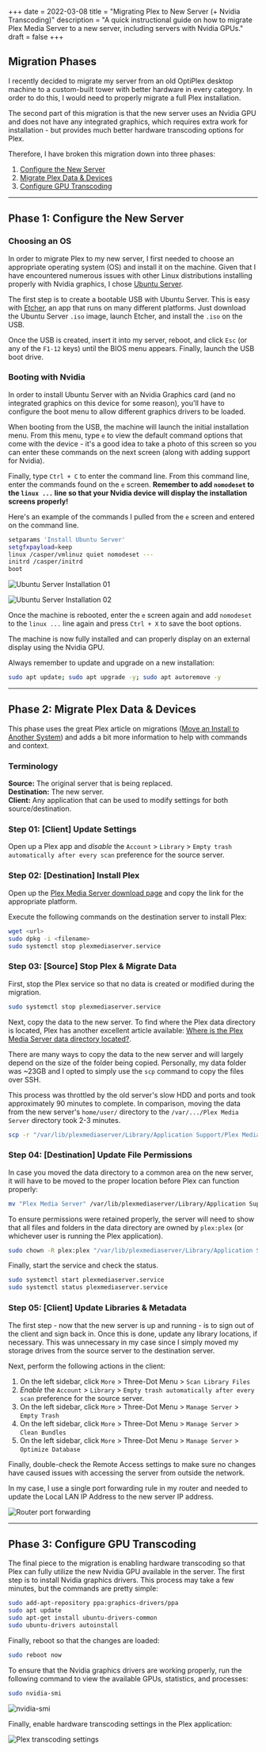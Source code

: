 +++
date = 2022-03-08
title = "Migrating Plex to New Server (+ Nvidia Transcoding)"
description = "A quick instructional guide on how to migrate Plex Media Server to a new server, including servers with Nvidia GPUs."
draft = false
+++

## Migration Phases

I recently decided to migrate my server from an old OptiPlex desktop machine to a custom-built tower with better hardware in every category. In order to do this, I would need to properly migrate a full Plex installation.

The second part of this migration is that the new server uses an Nvidia GPU and does not have any integrated graphics, which requires extra work for installation - but provides much better hardware transcoding options for Plex.

Therefore, I have broken this migration down into three phases:

1. [Configure the New Server](#phase-1-configure-the-new-server)
2. [Migrate Plex Data & Devices](#phase-2-migrate-plex-data-devices)
3. [Configure GPU Transcoding](#phase-3-configure-gpu-transcoding)

---

## Phase 1: Configure the New Server

### Choosing an OS

In order to migrate Plex to my new server, I first needed to choose an appropriate operating system (OS) and install it on the machine. Given that I have encountered numerous issues with other Linux distributions installing properly with Nvidia graphics, I chose [Ubuntu Server](https://ubuntu.com/download/server).

The first step is to create a bootable USB with Ubuntu Server. This is easy with [Etcher](https://www.balena.io/etcher/), an app that runs on many different platforms. Just download the Ubuntu Server `.iso` image, launch Etcher, and install the `.iso` on the USB.

Once the USB is created, insert it into my server, reboot, and click `Esc` (or any of the `F1-12` keys) until the BIOS menu appears. Finally, launch the USB boot drive.

### Booting with Nvidia

In order to install Ubuntu Server with an Nvidia Graphics card (and no integrated graphics on this device for some reason), you'll have to configure the boot menu to allow different graphics drivers to be loaded.

When booting from the USB, the machine will launch the initial installation menu. From this menu, type `e` to view the default command options that come with the device - it's a good idea to take a photo of this screen so you can enter these commands on the next screen (along with adding support for Nvidia).

Finally, type `Ctrl + C` to enter the command line. From this command line, enter the commands found on the `e` screen. **Remember to add `nomodeset` to the `linux ...` line so that your Nvidia device will display the installation screens properly!**

Here's an example of the commands I pulled from the `e` screen and entered on the command line.

```bash
setparams 'Install Ubuntu Server'
setgfxpayload=keep
linux /casper/vmlinuz quiet nomodeset ---
initrd /casper/initrd
boot
```

![Ubuntu Server Installation 01](https://img.cleberg.io/blog/20220308-plex-media-server-migration/ubuntu_server_installation_01.png)

![Ubuntu Server Installation 02](https://img.cleberg.io/blog/20220308-plex-media-server-migration/ubuntu_server_installation_02.png)

Once the machine is rebooted, enter the `e` screen again and add `nomodeset` to the `linux ...` line again and press `Ctrl + X` to save the boot options.

The machine is now fully installed and can properly display on an external display using the Nvidia GPU.

Always remember to update and upgrade on a new installation:

```bash
sudo apt update; sudo apt upgrade -y; sudo apt autoremove -y
```

---

## Phase 2: Migrate Plex Data & Devices

This phase uses the great Plex article on migrations ([Move an Install to Another System](https://support.plex.tv/articles/201370363-move-an-install-to-another-system/)) and adds a bit more information to help with commands and context.

### Terminology

**Source:** The original server that is being replaced.  
**Destination:** The new server.  
**Client:** Any application that can be used to modify settings for both source/destination.

### Step 01: [Client] Update Settings

Open up a Plex app and _disable_ the `Account` > `Library` > `Empty trash automatically after every scan` preference for the source server.

### Step 02: [Destination] Install Plex

Open up the [Plex Media Server download page](https://www.plex.tv/media-server-downloads/) and copy the link for the appropriate platform.

Execute the following commands on the destination server to install Plex:

```bash
wget <url>
sudo dpkg -i <filename>
sudo systemctl stop plexmediaserver.service
```

### Step 03: [Source] Stop Plex & Migrate Data

First, stop the Plex service so that no data is created or modified during the migration.

```bash
sudo systemctl stop plexmediaserver.service
```

Next, copy the data to the new server. To find where the Plex data directory is located, Plex has another excellent article available: [Where is the Plex Media Server data directory located?](https://support.plex.tv/articles/202915258-where-is-the-plex-media-server-data-directory-located/).

There are many ways to copy the data to the new server and will largely depend on the size of the folder being copied. Personally, my data folder was ~23GB and I opted to simply use the `scp` command to copy the files over SSH.

This process was throttled by the old server's slow HDD and ports and took approximately 90 minutes to complete. In comparison, moving the data from the new server's `home/user/` directory to the `/var/.../Plex Media Server` directory took 2-3 minutes.

```bash
scp -r "/var/lib/plexmediaserver/Library/Application Support/Plex Media Server" your_user@xxx.xxx.xxx.xxx:"'/path/to/destination/'"
```

### Step 04: [Destination] Update File Permissions

In case you moved the data directory to a common area on the new server, it will have to be moved to the proper location before Plex can function properly:

```bash
mv "Plex Media Server" /var/lib/plexmediaserver/Library/Application Support/
```

To ensure permissions were retained properly, the server will need to show that all files and folders in the data directory are owned by `plex:plex` (or whichever user is running the Plex application).

```bash
sudo chown -R plex:plex "/var/lib/plexmediaserver/Library/Application Support/Plex Media Server"
```

Finally, start the service and check the status.

```bash
sudo systemctl start plexmediaserver.service
sudo systemctl status plexmediaserver.service
```

### Step 05: [Client] Update Libraries & Metadata

The first step - now that the new server is up and running - is to sign out of the client and sign back in. Once this is done, update any library locations, if necessary. This was unnecessary in my case since I simply moved my storage drives from the source server to the destination server.

Next, perform the following actions in the client:

1. On the left sidebar, click `More` > Three-Dot Menu > `Scan Library Files`
2. _Enable_ the `Account` > `Library` > `Empty trash automatically after every scan` preference for the source server.
3. On the left sidebar, click `More` > Three-Dot Menu > `Manage Server` > `Empty Trash`
4. On the left sidebar, click `More` > Three-Dot Menu > `Manage Server` > `Clean Bundles`
5. On the left sidebar, click `More` > Three-Dot Menu > `Manage Server` > `Optimize Database`

Finally, double-check the Remote Access settings to make sure no changes have caused issues with accessing the server from outside the network.

In my case, I use a single port forwarding rule in my router and needed to update the Local LAN IP Address to the new server IP address.

![Router port forwarding](https://img.cleberg.io/blog/20220308-plex-media-server-migration/port_forwarding.png)

---

## Phase 3: Configure GPU Transcoding

The final piece to the migration is enabling hardware transcoding so that Plex can fully utilize the new Nvidia GPU available in the server. The first step is to install Nvidia graphics drivers. This process may take a few minutes, but the commands are pretty simple:

```bash
sudo add-apt-repository ppa:graphics-drivers/ppa
sudo apt update
sudo apt-get install ubuntu-drivers-common
sudo ubuntu-drivers autoinstall
```

Finally, reboot so that the changes are loaded:

```bash
sudo reboot now
```

To ensure that the Nvidia graphics drivers are working properly, run the following command to view the available GPUs, statistics, and processes:

```bash
sudo nvidia-smi
```

![nvidia-smi](https://img.cleberg.io/blog/20220308-plex-media-server-migration/nvidia_smi.png)

Finally, enable hardware transcoding settings in the Plex application:

![Plex transcoding settings](https://img.cleberg.io/blog/20220308-plex-media-server-migration/plex_transcoding.png)
